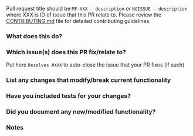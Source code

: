 Pull request title should be `MF-XXX - description` or `NOISSUE - description` where XXX is ID of issue that this PR relate to.
Please review the [CONTRIBUTING.md](/CONTRIBUTING.md) file for detailed contributing guidelines.

### What does this do?

### Which issue(s) does this PR fix/relate to?
Put here `Resolves #XXX` to auto-close the issue that your PR fixes (if such)

### List any changes that modify/break current functionality

### Have you included tests for your changes?

### Did you document any new/modified functionality?

### Notes
